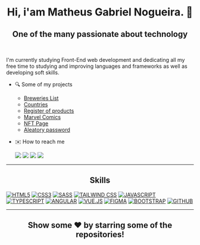 <h1 align="center">Hi, i'am Matheus Gabriel Nogueira. 👋</h1>
<h2 align="center" >
One of the many passionate about technology
</h2 >

</br>

<p>
I'm currently studying Front-End web development and dedicating all my free time to studying and improving languages and frameworks as well as developing soft skills.
</p>

- 🔍 Some of my projects
  - [Breweries List](https://github.com/eomgn/breweries-ng)
  - [Countries](https://github.com/eomgn/countries-ng)
  - [Register of products](https://github.com/eomgn/registerr-ng)
  - [Marvel Comics](https://github.com/eomgn/marvel-comics)
  - [NFT Page](https://github.com/eomgn/nft-page)
  - [Aleatory password](https://github.com/eomgn/password-generator)


- ✉️ How to reach me

  <a  href="https://www.linkedin.com/in/eomgn/" target="_blank"><img src="https://img.shields.io/badge/-LinkedIn-%230077B5?style=fla-square&logo=linkedin&logoColor=white" target="_blank"></a> 
  <a href="https://www.instagram.com/matheuzngr/" target="_blank"><img src="https://img.shields.io/badge/-Instagram-%23E4405F?style=flat&logo=instagram&logoColor=white" target="_blank"></a>
  <a href = "mailto:eomgnxd@gmail.com" target="_blank"><img src="https://img.shields.io/badge/-Email-%23333?style=flat&logo=icloud&logoColor=white" target="_blank"></a>
  <a href = "https://api.whatsapp.com/send?phone=5588981470492" target="_blank"><img src="https://img.shields.io/badge/WhatsApp-25D366?style=flat&logo=whatsapp&logoColor=white" target="_blank"></a>

<hr/>

 <h2 align="center">
Skills
</h2>


  [![HTML5](https://img.shields.io/badge/-HTML5-white?style=for-the-badge&logo=HTML5&logoColor=blue)](https://www.w3schools.com/html/)
  [![CSS3](https://img.shields.io/badge/-CSS3-white?style=for-the-badge&logo=CSS3&logoColor=blue)](https://www.w3schools.com/css/)
  [![SASS](https://img.shields.io/badge/-Sass-white?style=for-the-badge&logo=Sass&logoColor=blue)](https://sass-lang.com/)
  [![TAILWIND CSS](https://img.shields.io/badge/-Tailwind_CSS-white?style=for-the-badge&logo=tailwind-css&logoColor=blue)](https://tailwindcss.com/)
  [![JAVASCRIPT](https://img.shields.io/badge/-JavaScript-white?style=for-the-badge&logo=JavaScript&logoColor=blue)](https://developer.mozilla.org/pt-BR/docs/Web/JavaScript)
  [![TYPESCRIPT](https://img.shields.io/badge/-TypeScript-white?style=for-the-badge&logo=typescript&logoColor=blue)](https://www.typescriptlang.org/)
  [![ANGULAR](https://img.shields.io/badge/-Angular-white?style=for-the-badge&logo=Angular&logoColor=blue)](https://angular.io/)
  [![VUE.JS](https://img.shields.io/badge/-VueJS-white?style=for-the-badge&logo=Vue.JS&logoColor=blue)](https://vuejs.org/)
  [![FIGMA](https://img.shields.io/badge/-Figma-white?style=for-the-badge&logo=Figma&logoColor=blue)](https://www.figma.com/)
  [![BOOTSTRAP](https://img.shields.io/badge/-Bootstrap-white?style=for-the-badge&logo=Bootstrap&logoColor=blue)](https://getbootstrap.com/)
  [![GITHUB](https://img.shields.io/badge/-Github-white?style=for-the-badge&logo=Github&logoColor=blue)](https://github.com/)

<hr>

<h2 align="center">
  Show some ❤️ by starring some of the repositories!
</h2>
